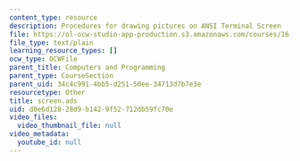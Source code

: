 ```yaml
---
content_type: resource
description: Procedures for drawing pictures on ANSI Terminal Screen
file: https://ol-ocw-studio-app-production.s3.amazonaws.com/courses/16-01-unified-engineering-i-ii-iii-iv-fall-2005-spring-2006/d0e6d12828d9b1429f52712db59fc70e_screen.ads
file_type: text/plain
learning_resource_types: []
ocw_type: OCWFile
parent_title: Computers and Programming
parent_type: CourseSection
parent_uid: 34c4c991-4bb5-d251-50ee-34713d7b7e3e
resourcetype: Other
title: screen.ads
uid: d0e6d128-28d9-b142-9f52-712db59fc70e
video_files:
  video_thumbnail_file: null
video_metadata:
  youtube_id: null
---
```

